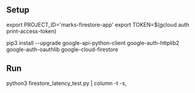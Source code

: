## Setup

export PROJECT_ID='marks-firestore-app'
export TOKEN=$(gcloud auth print-access-token)

pip3 install --upgrade google-api-python-client google-auth-httplib2 google-auth-oauthlib google-cloud-firestore

## Run

python3 firestore_latency_test.py | column -t -s,